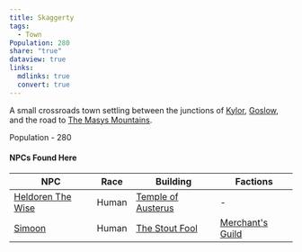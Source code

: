 ```yaml
---
title: Skaggerty
tags:
  - Town
Population: 280
share: "true"
dataview: true
links:
  mdlinks: true
  convert: true
---
```


A small crossroads town settling between the junctions of [Kylor](../Kylor/Kylor.md), [Goslow](../Goslow/Goslow.md), and the road to [The Masys Mountains](../../Landmarks/Mountains/The_Masys_Mountains.md). 

Population - 280

#### NPCs Found Here
| NPC                                                                                        | Race  | Building                                                                                          | Factions                                                                    |
| ------------------------------------------------------------------------------------------ | ----- | ------------------------------------------------------------------------------------------------- | --------------------------------------------------------------------------- |
| [Heldoren The Wise](./NPCs/Heldoren_The_Wise.md) | Human | [Temple of Austerus](./Locations/Temple_of_Austerus.md) | \-                                                                          |
| [Simoon](./NPCs/Simoon.md)                       | Human | [The Stout Fool](./Locations/The_Stout_Fool.md)         | [Merchant's Guild](../../../Factions_&%20Clans/Merchant's%20Guild/Merchant's_Guild.md) |
